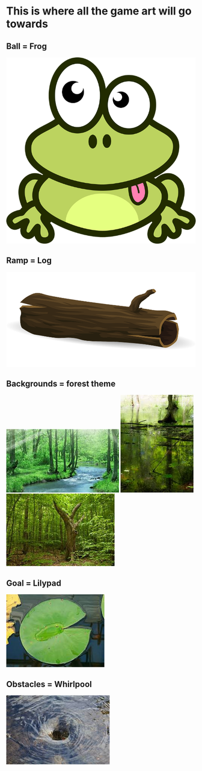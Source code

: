 # This is where all the game art will go towards

## Ball = Frog 
![FrogBall](https://github.com/MexicanOwl64/silver-ball-lever/blob/master/silver-ball-lever%20Unity%20Project/Assets/Images/FrogBallNoBackground.jpg)

## Ramp = Log
![Ramp](https://github.com/MexicanOwl64/silver-ball-lever/blob/master/silver-ball-lever%20Unity%20Project/Assets/Images/LogWithNoBackground.jpg)

## Backgrounds = forest theme
![FirstBackground](https://github.com/MexicanOwl64/silver-ball-lever/blob/master/silver-ball-lever%20Unity%20Project/Assets/Images/ForestBackground.jpg)
![SecondBackground](https://github.com/MexicanOwl64/silver-ball-lever/blob/master/silver-ball-lever%20Unity%20Project/Assets/Images/ponds%20(background).jpg)
![ThirdBackground](https://github.com/MexicanOwl64/silver-ball-lever/blob/master/silver-ball-lever%20Unity%20Project/Assets/Images/HowToPlayBackground.jpg)

## Goal = Lilypad
![LilyPad](https://github.com/MexicanOwl64/silver-ball-lever/blob/master/silver-ball-lever%20Unity%20Project/Assets/Images/lilypad(goal%20Hole).jpg)

## Obstacles = Whirlpool
![Obstacle](https://github.com/MexicanOwl64/silver-ball-lever/blob/master/silver-ball-lever%20Unity%20Project/Assets/Images/whrilpool(bad%20hole).jpg)
